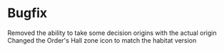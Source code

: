 # Bugfix
Removed the ability to take some decision origins with the actual origin
Changed the Order's Hall zone icon to match the habitat version
